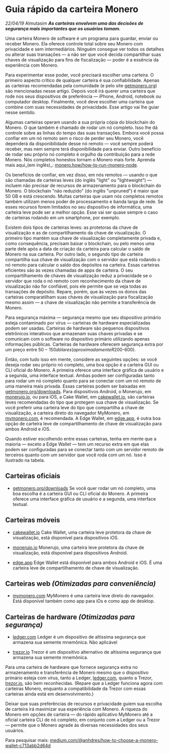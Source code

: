 # Guia rápido da carteira Monero
*22/04/19*
Almutasim
_**As carteiras envolvem uma das decisões de segurança mais importantes que os usuários tomam.**_


Uma carteira Monero de software é um programa para guardar, enviar ou receber Monero. Ela oferece controle total sobre seu Monero com privacidade e sem intermediários. Ninguém consegue ver todos os detalhes ou alterar suas transações — a não ser que você decida compartilhar suas chaves de visualização para fins de fiscalização — poder é a essência da experiência com Monero.

Para experimentar esse poder, você precisará escolher uma carteira. O primeiro aspecto crítico de qualquer carteira é sua confiabilidade. Apenas as carteiras recomendadas pela comunidade (e pelo site [getmonero.org](https://www.getmonero.org/pt-br/index.html)) são mencionadas nesse artigo. Depois você irá querer uma carteira que rode nos seus dispositivos de preferência — iPhone, Android, notebook ou computador desktop. Finalmente, você deve escolher uma carteira que combine com suas necessidades de privacidade. Esse artigo vai lhe guiar nesse sentido.

Algumas carteiras operam usando a sua própria cópia do blockchain do Monero. O que também é chamado de rodar um nó completo. Isso lhe dá controle sobre as linhas do tempo das suas transações. Embora você possa confiar em um nó remoto sem o risco de perder seu Monero, você dependerá da disponibilidade desse nó remoto — você sempre poderá receber, mas nem sempre terá disponibilidade para enviar. Outro benefício de rodar seu próprio nó completo é orgulho da contribuição para a rede Monero. Nós completos honestos tornam o Monero mais forte. Aprenda mais aqui_(em inglês)_: [monero.how/how-to-run-monero-node](https://www.monero.how/how-to-run-monero-node).

Os benefícios de confiar, em vez disso, em nós remotos — usando o que são chamadas de carteiras leves (do inglês "light" ou "lightweight") — incluem não precisar de recursos de armazenamento para o blockchain do Monero. O blockchain "não reduzido" (do inglês "unpruned") é maior que 50 GB e está crescendo. Muitas carteiras que usam nós completos remotos também utilizam menos poder de processamento e banda larga de rede. Se esses recursos forem limitados no seu dispositivo de informática, uma carteira leve pode ser a melhor opção. Esse vai ser quase sempre o caso de carteiras rodando em um smartphone, por exemplo.

Existem dois tipos de carteiras leves: as protetoras da chave de visualização e as de compartilhamento da chave de visualização. O primeiro tipo mantém sua chave de visualização completamente privada e, como consequência, precisam baixar o blockchain, ou pelo menos uma parte dele após a data de criação da carteira para calcular o saldo de Monero na sua carteira. Por outro lado, o segundo tipo de carteira compartilha sua chave de visualização com o servidor que está rodando o nó remoto para calcular o saldo dos depósitos na carteira. Essas carteiras eficientes são às vezes chamadas de apps de carteira. O seu compartilhamento de chaves de visualização reduz a privacidade se o servidor que roda o nó remoto com reconhecimento da chave de visualização não for confiável, pois ele permite que se veja todas as transações de depósito. Repare, porém, que às vezes os donos das carteiras comparatilham suas chaves de visualização para fiscalização mesmo assim — a chave de visualização não permite a transferência de Monero.

Para segurança máxima — segurança mesmo que seu dispositivo primário esteja contaminado por vírus — carteiras de hardware especializadas podem ser usadas. Carteiras de hardware são pequenos dispositivos eletrônicos interativos que armazenam suas chaves privadas e se comunicam com o software no dispositivo primário utilizando apenas informações públicas. Carteiras de hardware oferecem segurança extra por um preço entre $50-150 dólares (aproximadamente R$200-600).

Então, com tudo isso em mente, considere as seguintes opções: se você deseja rodar seu próprio nó completo, uma boa opção é a carteira GUI ou CLI oficial do Monero. A primeira oferece uma interface gráfica de usuário e a segunda, uma interface textual. Ambas podem ser configuradas tanto para rodar um nó completo quanto para se conectar com um nó remoto de uma maneira mais privada. Essas carteiras podem ser baixadas em [getmonero.org/downloads](https://www.getmonero.org/pt-br/downloads/). Para dispositivos Android, o Monerujo, em [monerujo.io](https://www.monerujo.io/), ou para iOS, a Cake Wallet, em [cakewallet.io](https://cakewallet.io/), são carteiras leves recomendadas do tipo que protegem sua chave de visualização. Se você preferir uma carteira leve do tipo que compartilha a chave de visualização, a carteira direto do navegador MyMonero, em [mymonero.com](https://mymonero.com/), é recomendada. A Edge Wallet, em [edge.app](https://edge.app/), é outra boa opção de carteira leve de compartilhamento de chave de visualização para ambos Android e iOS.

Quando estiver escolhendo entre essas carteiras, tenha em mente que a maioria — exceto a Edge Wallet — tem um recurso extra em que elas podem ser configuradas para se conectar tanto com um servidor remoto de terceiros quanto com um servidor que você roda com um nó. Isso é ilustrado na tabela.

## Carteiras oficiais

+ [getmonero.org/downloads](https://www.getmonero.org/pt-br/downloads/)
Se você quer rodar um nó completo, uma boa escolha é a carteira GUI ou CLI oficial do Monero. A primeira oferece uma interface gráfica de usuário e a segunda, uma interface textual.

## Carteiras móveis

+ [cakewallet.io](https://cakewallet.io/)
Cake Wallet, uma carteira leve protetora da chave de visualização, está disponível para dispositivos iOS.

+ [monerujo.io](https://www.monerujo.io/)
Monerujo, uma carteira leve protetora da chave de visualização, está disponível para dispositivos Android.

+ [edge.app](https://edge.app/)
Edge Wallet está disponível para ambos Android e iOS. É uma carteira leve de compartilhamento de chave de visualização.

## Carteiras web *(Otimizadas para conveniência)*

+ [mymonero.com](https://mymonero.com/)
MyMonero é uma carteira leve direto do navegador. Está disponível também como app para iOs e como app de desktop.

## Carteiras de hardware *(Otimizadas para segurança)*

+ [ledger.com](https://shop.ledger.com/?r=92d74dc2847a)
Ledger é um dispositivo de altíssima segurança que armazena sua semente mnemônica.
Não aplicável

+ [trezor.io](https://trezor.io/)
Trezor é um dispositivo alternativo de altíssima segurança que armazena sua semente mnemônica.

Para uma carteira de hardware que fornece segurança extra no armazenamento e transferência de Monero mesmo que o dispositivo primário esteja com vírus, tanto a Ledger, [ledger.com](https://shop.ledger.com/?r=92d74dc2847a), quanto a Trezor, [trezor.io](https://trezor.io/), são bem reconhecidas. (Repare que a Ledger funciona agora com carteiras Monero, enquanto a compatibilidade da Trezor com essas carteiras ainda está em desenvolvimento.)

Deixar que suas preferências de recursos e privacidade guiem sua escolha de carteira irá maximizar sua experiência com Monero. A riqueza do Monero em opções de carteira — do rápido aplicativo MyMonero até a oficial carteira CLI de nó completo, em conjunto com a Ledger ou a Trezor — permite que o Monero agrade às diversas necessidades dos seus usuários.

Para pesquisar mais: [medium.com/@anhdres/how-to-choose-a-monero-wallet-c713abb2d64d](https://medium.com/@anhdres/how-to-choose-a-monero-wallet-c713abb2d64d)
